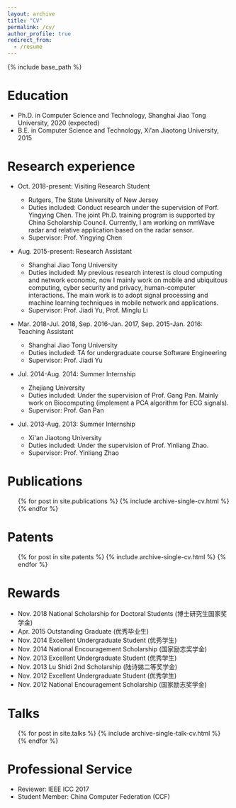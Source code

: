 ```yaml
---
layout: archive
title: "CV"
permalink: /cv/
author_profile: true
redirect_from:
  - /resume
---
```


{% include base_path %}

Education
======
* Ph.D. in Computer Science and Technology, Shanghai Jiao Tong University, 2020 (expected)
* B.E. in Computer Science and Technology, Xi'an Jiaotong University, 2015

Research experience
======
* Oct. 2018-present: Visiting Research Student
  * Rutgers, The State University of New Jersey
  * Duties included: Conduct research under the supervision of Porf. Yingying Chen. The joint Ph.D. training program is supported by China Scholarship Council. Currently, I am working on mmWave radar and relative application based on the radar sensor.
  * Supervisor: Prof. Yingying Chen

* Aug. 2015-present: Research Assistant
  * Shanghai Jiao Tong University
  * Duties included: My previous research interest is cloud computing and network economic, now I mainly work on mobile and ubiquitous computing, cyber security and privacy, human-computer interactions. The main work is to adopt signal processing and machine learning techniques in mobile network and applications.
  * Supervisor: Prof. Jiadi Yu, Prof. Minglu Li

* Mar. 2018-Jul. 2018, Sep. 2016-Jan. 2017, Sep. 2015-Jan. 2016: Teaching Assistant
  * Shanghai Jiao Tong University
  * Duties included: TA for undergraduate course Software Engineering
  * Supervisor: Prof. Jiadi Yu

* Jul. 2014-Aug. 2014: Summer Internship
  * Zhejiang University
  * Duties included: Under the supervision of Prof. Gang Pan. Mainly work on Biocomputing (implement a PCA algorithm for ECG signals).
  * Supervisor: Prof. Gan Pan

* Jul. 2013-Aug. 2013: Summer Internship
  * Xi'an Jiaotong University
  * Duties included: Under the supervision of Prof. Yinliang Zhao.
  * Supervisor: Prof. Yinliang Zhao

Publications
======
  <ul>{% for post in site.publications %}
    {% include archive-single-cv.html %}
  {% endfor %}</ul>

Patents
======
  <ul>{% for post in site.patents %}
    {% include archive-single-cv.html %}
  {% endfor %}</ul>

Rewards
======
* Nov. 2018  National Scholarship for Doctoral Students (博士研究生国家奖学金)
* Apr. 2015  Outstanding Graduate (优秀毕业生)
* Nov. 2014  Excellent Undergraduate Student (优秀学生)
* Nov. 2014  National Encouragement Scholarship (国家励志奖学金)
* Nov. 2013  Excellent Undergraduate Student (优秀学生)
* Nov. 2013  Lu Shidi 2nd Scholarship (陆诗娣二等奖学金)
* Nov. 2012  Excellent Undergraduate Student (优秀学生)
* Nov. 2012  National Encouragement Scholarship (国家励志奖学金)


Talks
======
  <ul>{% for post in site.talks %}
    {% include archive-single-talk-cv.html %}
  {% endfor %}</ul>
  

Professional Service
======
* Reviewer: IEEE ICC 2017
* Student Member: China Computer Federation (CCF)
